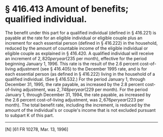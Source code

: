 # § 416.413   Amount of benefits; qualified individual.

The benefit under this part for a qualified individual (defined in § 416.221) is payable at the rate for an eligible individual or eligible couple plus an increment for each essential person (defined in § 416.222) in the household, reduced by the amount of countable income of the eligible individual or eligible couple as explained in § 416.420. A qualified individual will receive an increment of $2,820 per year ($235 per month), effective for the period beginning January 1, 1996. This rate is the result of the 2.6 percent cost-of-living adjustment (see § 416.405) to the December 1995 rate, and is for each essential person (as defined in § 416.222) living in the household of a qualified individual. (See § 416.532.) For the period January 1, through December 31, 1995, the rate payable, as increased by the 2.8 percent cost-of-living adjustment, was $2,748 per year ($229 per month). For the period January 1, through December 31, 1994, the rate payable, as increased by the 2.6 percent cost-of-living adjustment, was $2,676 per year ($223 per month). The total benefit rate, including the increment, is reduced by the amount of the individual's or couple's income that is not excluded pursuant to subpart K of this part.



---

[N] [61 FR 10278, Mar. 13, 1996]




